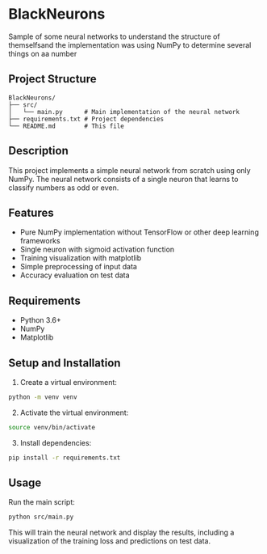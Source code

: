 # BlackNeurons

Sample of some neural networks to understand the structure of themselfsand the implementation was using NumPy to determine several things on aa number

## Project Structure

```
BlackNeurons/
├── src/
│   └── main.py      # Main implementation of the neural network
├── requirements.txt # Project dependencies
└── README.md        # This file
```

## Description

This project implements a simple neural network from scratch using only NumPy. The neural network consists of a single neuron that learns to classify numbers as odd or even.

## Features

- Pure NumPy implementation without TensorFlow or other deep learning frameworks
- Single neuron with sigmoid activation function
- Training visualization with matplotlib
- Simple preprocessing of input data
- Accuracy evaluation on test data

## Requirements

- Python 3.6+
- NumPy
- Matplotlib

## Setup and Installation

1. Create a virtual environment:
```bash
python -m venv venv
```

2. Activate the virtual environment:
```bash
source venv/bin/activate
```

3. Install dependencies:
```bash
pip install -r requirements.txt
```

## Usage

Run the main script:
```bash
python src/main.py
```

This will train the neural network and display the results, including a visualization of the training loss and predictions on test data.
